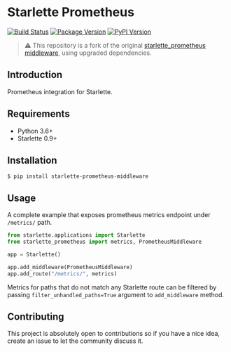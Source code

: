 # Starlette Prometheus
[![Build Status](https://github.com/Faylixe/starlette-prometheus/workflows/Continuous%20Integration/badge.svg)](https://github.com/Faylixe/starlette-prometheus/actions)
[![Package Version](https://img.shields.io/pypi/v/starlette-prometheus-middleware?logo=PyPI&logoColor=white)](https://pypi.org/project/starlette-prometheus-middleware/)
[![PyPI Version](https://img.shields.io/pypi/pyversions/starlette-prometheus-middleware?logo=Python&logoColor=white)](https://pypi.org/project/starlette-prometheus-middleware/)

> :warning: This repository is a fork of the original
> [starlette_prometheus middleware](https://github.com/perdy/starlette-prometheus),
> using upgraded dependencies.

## Introduction

Prometheus integration for Starlette.

## Requirements

* Python 3.6+
* Starlette 0.9+

## Installation

```console
$ pip install starlette-prometheus-middleware
```

## Usage

A complete example that exposes prometheus metrics endpoint under `/metrics/` path.

```python
from starlette.applications import Starlette
from starlette_prometheus import metrics, PrometheusMiddleware

app = Starlette()

app.add_middleware(PrometheusMiddleware)
app.add_route("/metrics/", metrics)
```

Metrics for paths that do not match any Starlette route can be filtered by passing
`filter_unhandled_paths=True` argument to `add_middleware` method.

## Contributing

This project is absolutely open to contributions so if you have a nice idea, create an issue to let the community 
discuss it.
